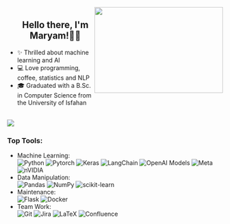 <img align="right" height="200" width="300" alt="" src="https://user-images.githubusercontent.com/78374123/190442587-d130c441-7e4f-43df-8561-4162f4536c5e.gif" />
<div id="user-content-toc">
  <ul align="center" style="list-style: none;">
    <summary>
      <h2>Hello there, I'm Maryam!👋🏻</h2>
    </summary>
</div>


-  ✨ Thrilled about machine learning and AI
-  💻 Love programming, coffee, statistics and NLP
-  🎓 Graduated with a B.Sc. in Computer Science from the University of Isfahan
  </br>
  <img src="https://user-images.githubusercontent.com/73097560/115834477-dbab4500-a447-11eb-908a-139a6edaec5c.gif">
  <!---
<div align=center>
      <a href="https://git.io/typing-svg"><img src="https://readme-typing-svg.demolab.com/?font=VT323&size=30&duration=3500&pause=300&color=4AF626&center=true&vCenter=true&width=500&lines=Welcome+to+My+GitHub+Profile;Inquisitive+and+Curious+by+Nature;Data+Scientist;Machine+Learning+Enthusiast;Hardworking+and+Ambitious" alt="Typing SVG" /></a>
  </div>
  --->
<h3>Top Tools:</h3>

- Machine Learning: </br>![Python](https://img.shields.io/badge/python-3670A0?style=for-the-badge&logo=python&logoColor=ffdd54)
![Pytorch](https://img.shields.io/badge/PyTorch-EE4C2C?style=for-the-badge&logo=pytorch&logoColor=white)
![Keras](https://img.shields.io/badge/Keras-%23D00000.svg?style=for-the-badge&logo=Keras&logoColor=white)
![LangChain](https://img.shields.io/badge/LangChain-1C3C3C?style=for-the-badge&logo=LangChain&logoColor=white)
![OpenAI Models](https://img.shields.io/badge/OpenAI-74aa9c?style=for-the-badge&logo=openai&logoColor=black)
![Meta](https://img.shields.io/badge/Meta_AI-%230467DF.svg?style=for-the-badge&logo=Meta&logoColor=white)
![nVIDIA](https://img.shields.io/badge/cuda-000000.svg?style=for-the-badge&logo=nVIDIA&logoColor=green)
- Data Manipulation: </br>![Pandas](https://img.shields.io/badge/pandas-%23150458.svg?style=for-the-badge&logo=pandas&logoColor=white)
![NumPy](https://img.shields.io/badge/numpy-%23013243.svg?style=for-the-badge&logo=numpy&logoColor=white)
![scikit-learn](https://img.shields.io/badge/scikit--learn-%23F7931E.svg?style=for-the-badge&logo=scikit-learn&logoColor=white)
- Maintenance: </br>![Flask](https://img.shields.io/badge/flask-%23000.svg?style=for-the-badge&logo=flask&logoColor=white)
![Docker](https://img.shields.io/badge/docker-%230db7ed.svg?style=for-the-badge&logo=docker&logoColor=white)
- Team Work: </br>![Git](https://img.shields.io/badge/git-%23F05033.svg?style=for-the-badge&logo=git&logoColor=white)
![Jira](https://img.shields.io/badge/jira-%230A0FFF.svg?style=for-the-badge&logo=jira&logoColor=white)
![LaTeX](https://img.shields.io/badge/latex-%23008080.svg?style=for-the-badge&logo=latex&logoColor=white)
![Confluence](https://img.shields.io/badge/confluence-%23172BF4.svg?style=for-the-badge&logo=confluence&logoColor=white)

<!---
<h3 align=center>📫 Get in Touch!</h3>
<div align=center>
<a href="https://maryamyazdi.github.io/"><img src="https://img.shields.io/badge/🌐_Personal_Website-000.svg?style=for-the-badge&logo=Github_pages&logoColor=%230077B5"></a>
<a href="https://www.linkedin.com/in/maryamyazdii"><img src="https://img.shields.io/badge/linkedin-000.svg?style=for-the-badge&logo=linkedin&logoColor=%230077B5"></a>
<a href="mailto:yazdimaryam5@gmail.com"><img src="https://img.shields.io/badge/Gmail-000?style=for-the-badge&logo=gmail&logoColor=D14836"></a>
</div>
maryamyazdi/maryamyazdi is a ✨ special ✨ repository because its `README.md` (this file) appears on your GitHub profile.
You can click the Preview link to take a look at your changes.
--->

